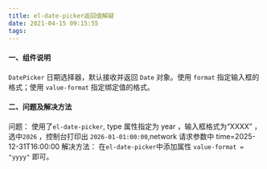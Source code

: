 ```yaml
---
title: el-date-picker返回值解疑
date: 2021-04-15 09:15:55
tags:
---
```

#### 一、组件说明

`DatePicker` 日期选择器，默认接收并返回 `Date` 对象。使用 `format` 指定输入框的格式；使用 `value-format` 指定绑定值的格式。

#### 二、问题及解决方法

问题：
使用了`el-date-picker`, type 属性指定为 year ，输入框格式为“XXXX” ，选中`2026` ，控制台打印出 `2026-01-01:00:00`,network 请求参数中 time=2025-12-31T16:00:00
解决方法：
在`el-date-picker`中添加属性 ` value-format = "yyyy" ` 即可。
